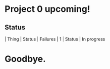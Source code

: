 # Project 0 upcoming!
## Status
| Thing     | Status
| Failures  | 1
| Status    | In progress
# Goodbye.
